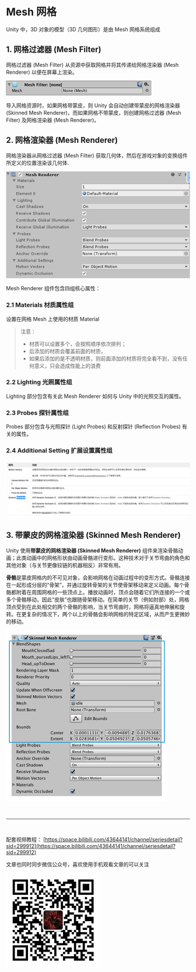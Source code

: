 # Mesh 网格

Unity 中，3D 对象的模型（3D 几何图形）是由 Mesh 网格系统组成

## 1. 网格过滤器 (Mesh Filter)

网格过滤器 (Mesh Filter) 从资源中获取网格并将其传递给网格渲染器 (Mesh Renderer) 以便在屏幕上渲染。

![](../imgs/Inspector-MeshFilter.png)

导入网格资源时，如果网格带蒙皮，则 Unity 会自动创建带蒙皮的网格渲染器 (Skinned Mesh Renderer)，而如果网格不带蒙皮，则创建网格过滤器 (Mesh Filter) 及网格渲染器 (Mesh Renderer)。

## 2. 网格渲染器 (Mesh Renderer)

网格渲染器从网格过滤器 (Mesh Filter) 获取几何体，然后在游戏对象的变换组件所定义的位置渲染该几何体.

![](../imgs/class-MeshRenderer-0.png)

Mesh Renderer 组件包含四组核心属性：

### 2.1 Materials 材质属性组

设置在网格 Mesh 上使用的材质 Material

> 注意：
>
> - 材质可以设置多个，会按照顺序依次排列；
> - 后添加的材质会覆盖前面的材质，
> - 如果后添加的是不透明材质，则前面添加的材质将完全看不到，没有任何意义，只会造成性能上的浪费

### 2.2 Lighting 光照属性组

Lighting 部分包含有关此 Mesh Renderer 如何与 Unity 中的光照交互的属性。

### 2.3 Probes 探针属性组

Probes 部分包含与光照探针 (Light Probes) 和反射探针 (Reflection Probes) 有关的属性。

### 2.4 Additional Setting 扩展设置属性组

![](../imgs/meshRenderer_AdditionalSettings.png)

## 3. 带蒙皮的网格渲染器 (Skinned Mesh Renderer)

Unity 使用**带蒙皮的网格渲染器 (Skinned Mesh Renderer)** 组件来渲染骨骼动画；此类动画中的网格形状由动画骨骼进行变形。这种技术对于关节弯曲的角色和其他对象（与关节更像铰链的机器相反）非常有用。

**骨骼**是蒙皮网格内的不可见对象，会影响网格在动画过程中的变形方式。骨骼连接在一起形成分层的“骨架”，并通过旋转骨架的关节使骨架移动来定义动画。每个骨骼都附着在周围网格的一些顶点上。播放动画时，顶点会随着它们所连接的一个或多个骨骼移动，因此“皮肤”也跟随骨架移动。在简单的关节（例如肘部）处，网格顶点受到在此处相交的两个骨骼的影响，当关节弯曲时，网格将逼真地伸展和旋转。在更复杂的情况下，两个以上的骨骼会影响网格的特定区域，从而产生更微妙的移动。

![](../imgs/Inspector-SkinnedMeshRenderer.png)

<br>
<hr>
<br>

配套视频教程：
[https://space.bilibili.com/43644141/channel/seriesdetail?sid=299912](https://space.bilibili.com/43644141/channel/seriesdetail?sid=299912)

文章也同时同步微信公众号，喜欢使用手机观看文章的可以关注

![](../imgs/微信公众号二维码.jpg)
